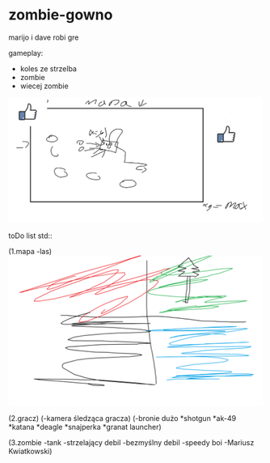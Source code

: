 # zombie-gowno
marijo i dave robi gre 

gameplay:
- koles ze strzelba
- zombie
- wiecej zombie

![konceptart2](https://github.com/xhomar/zombie-gowno/blob/main/gra_aconcepr_art.png?raw=true)


toDo list std::

(1.mapa
-las)
![konceptart](https://github.com/xhomar/zombie-gowno/blob/main/mapa%20concept%20art.png?raw=true)


(2.gracz)
(-kamera śledząca gracza)
(-bronie dużo
*shotgun
*ak-49
*katana
*deagle
*snajperka
*granat launcher)



(3.zombie
-tank
-strzelający debil
-bezmyślny debil
-speedy boi
-Mariusz Kwiatkowski)
